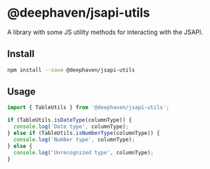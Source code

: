 # @deephaven/jsapi-utils

A library with some JS utility methods for interacting with the JSAPI.

## Install

```bash
npm install --save @deephaven/jsapi-utils
```

## Usage

```javascript
import { TableUtils } from '@deephaven/jsapi-utils';

if (TableUtils.isDateType(columnType)) {
  console.log('Date type', columnType);
} else if (TableUtils.isNumberType(columnType)) {
  console.log('Number type', columnType);
} else {
  console.log('Unrecognized type', columnType);
}
```
